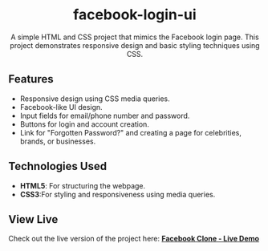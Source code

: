 <h1 align="center">facebook-login-ui</h1>
<p align="center">
  A simple HTML and CSS project that mimics the Facebook login page. This project demonstrates responsive design and basic styling techniques using CSS.
</p>
<h2>Features</h2>
<ul>
  <li>Responsive design using CSS media queries.</li>
  <li>Facebook-like UI design.</li>
  <li>Input fields for email/phone number and password.</li>
  <li>Buttons for login and account creation.</li>
  <li>Link for "Forgotten Password?" and creating a page for celebrities, brands, or businesses.</li>
</ul>
<h2>Technologies Used</h2>
<ul>
 
  <li><b>HTML5</b>: For structuring the webpage.</li>
  <li><b>CSS3</b>:For styling and responsiveness using media queries.</li>
</ul>
<h2>View Live</h2>
<p>Check out the live version of the project here:  
<a href="https://kartik-sonar123.github.io/facebook-login-ui/" target="_blank"><b>Facebook Clone - Live Demo</b></a></p>

